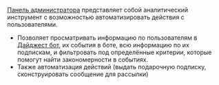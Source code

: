 [Панель администратора](http://62.204.42.70:8080/) представляет собой аналитический инструмент с возможностью автоматизировать действия с пользователями. 
- Позволяет просматривать информацию по пользователям в [Дайджест бот](https://t.me/digestnews_bot), их события в боте, всю информацию по их подпискам, и фильтровать под определённые критерии, которые помогут найти закономерности в событиях. 
- Также автоматизация действий (выдать подарочную подписку, сконструировать сообщение для рассылки)